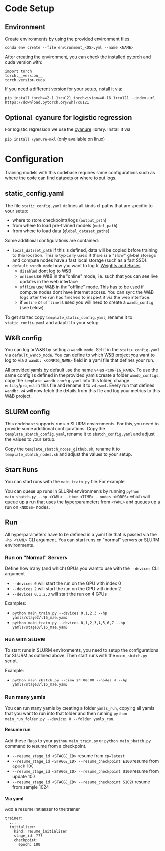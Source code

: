 # Code Setup

## Environment

Create environments by using the provided environment files.

`conda env create --file environment_<OS>.yml --name <NAME>`


After creating the environment, you can check the installed pytorch and cuda version with:

```
import torch
torch.__version__ 
torch.version.cuda 
```

If you need a different version for your setup, install it via: 

`pip install torch==2.1.1+cu121 torchvision==0.16.1+cu121 --index-url https://download.pytorch.org/whl/cu121`



## Optional: cyanure for logistic regression
For logistic regression we use the [cyanure](https://github.com/inria-thoth/cyanure) library. Install it via

`pip install cyanure-mkl` (only available on linux)

# Configuration

Training models with this codebase requires some configurations such as where the code can find datasets or where to put logs.

## static_config.yaml

The file `static_config.yaml` defines all kinds of paths that are specific to your setup:
- where to store checkpoints/logs (`output_path`)
- from where to load pre-trained models (`model_path`)
- from where to load data (`global_dataset_paths`)

Some additional configurations are contained:
- `local_dataset_path` if this is defined, data will be copied before training to this location. This is typically used 
if there is a "slow" global storage and compute nodes have a fast local storage (such as a fast SSD).
- `default_wandb_mode` how you want to log to [Weights and Biases](https://wandb.ai/)
  - `disabled` dont log to W&B
  - `online` use W&B in the "online" mode, i.e. such that you can see live updates in the web interface
  - `offline` use W&B in the "offline" mode. This has to be used if compute nodes dont have internet access. You can 
sync the W&B logs after the run has finished to inspect it via the web interface.
  - if `online` or `offline` is used you will need to create a `wandb_config` (see below)

To get started copy `template_static_config.yaml`, rename it to `static_config.yaml` and adapt it to your setup.

## W&B config

You can log to W&B by setting a `wandb_mode`. Set it in the `static_config.yaml` via `default_wandb_mode`. 
You can define to which W&B project you want to log to via a `wandb: <CONFIG_NAME>` field in a yaml file that defines your run.

All provided yamls by default use the name `v4` as `<CONFIG_NAME>`. To use the same config as defined in the provided 
yamls create a folder `wandb_configs`, copy the `template_wandb_config.yaml` into this folder, change 
`entity`/`project` in this file and rename it to `v4.yaml`.
Every run that defines `wandb: v4` will now fetch the details from this file and log your metrics to this W&B project.

## SLURM config

This codebase supports runs in SLURM environments. For this, you need to provide some additional configurations.
Copy the `template_sbatch_config.yaml`, rename it to `sbatch_config.yaml` and adjust the values to your setup.

Copy the `template_sbatch_nodes_github.sh`, rename it to `template_sbatch_nodes.sh` and adjust the values to your setup.


## Start Runs

You can start runs with the `main_train.py` file. For example

You can queue up runs in SLURM environments by running `python main_sbatch.py --hp <YAML> --time <TIME> --nodes <NODES>`
which will queue up a run that uses the hyperparameters from `<YAML>` and queues up a run on `<NODES>` nodes.


## Run

All hyperparameters have to be defined in a yaml file that is passed via the `--hp <YAML>` CLI argument.
You can start runs on "normal" servers or SLURM environments.

### Run on "Normal" Servers

Define how many (and which) GPUs you want to use with the `--devices` CLI argument
- `--devices 0` will start the run on the GPU with index 0
- `--devices 2` will start the run on the GPU with index 2
- `--devices 0,1,2,3` will start the run on 4 GPUs

Examples:
- `python main_train.py --devices 0,1,2,3 --hp yamls/stage2/l16_mae.yaml`
- `python main_train.py --devices 0,1,2,3,4,5,6,7 --hp yamls/stage3/l16_mae.yaml`

### Run with SLURM

To start runs in SLURM environments, you need to setup the configurations for SLURM as outlined above.
Then start runs with the `main_sbatch.py` script.

Example:
- `python main_sbatch.py --time 24:00:00 --nodes 4 --hp yamls/stage3/l16_mae.yaml`

### Run many yamls

You can run many yamls by creating a folder `yamls_run`, copying all yamls that you want to run
into that folder and then running `python main_run_folder.py --devices 0 --folder yamls_run`.

#### Resume run

Add these flags to your `python main_train.py` or `python main_sbatch.py` command to resume from a checkpoint.

- `--resume_stage_id <STAGGE_ID>` resume from `cp=latest`
- `--resume_stage_id <STAGGE_ID> --resume_checkpoint E100` resume from epoch 100
- `--resume_stage_id <STAGGE_ID> --resume_checkpoint U100` resume from update 100
- `--resume_stage_id <STAGGE_ID> --resume_checkpoint S1024` resume from sample 1024

#### Via yaml
Add a resume initializer to the trainer

```
trainer:
  ...
  initializer:
    kind: resume_initializer
    stage_id: ???
    checkpoint:
      epoch: 100
```